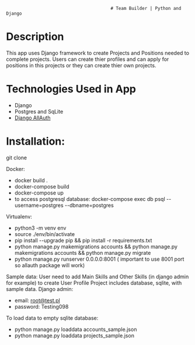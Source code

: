                                             # Team Builder | Python and Django

# Description
This app uses Django framework to create Projects and Positions needed to complete projects. Users can create thier profiles and can apply for positions in this projects or they can create thier own projects.

# Technologies Used in App
* Django
* Postgres and SqLite
* [Django AllAuth](https://pypi.org/project/django-allauth/)

# Installation:

git clone

Docker: 
- docker build . 
- docker-compose build 
- docker-compose up 
- to access postgresql database: docker-compose exec db psql --username=postgres --dbname=postgres

Virtualenv: 
- python3 -m venv env 
- source ./env/bin/activate 
- pip install --upgrade pip && pip install -r requirements.txt 
- python manage.py makemigrations accounts && python manage.py makemigrations accounts && python manage.py migrate 
- python manage.py runserver 0.0.0.0:8001 ( important to use 8001 port so allauth package will work)

Sample data: User need to add Main Skills and Other Skills (in django admin for example) to create User Profile
Project includes database, sqlite, with sample data.
Django admin:
- email: root@test.pl
- password: Testing098

To load data to empty sqlite database:

- python manage.py loaddata accounts_sample.json
- python manage.py loaddata projects_sample.json
